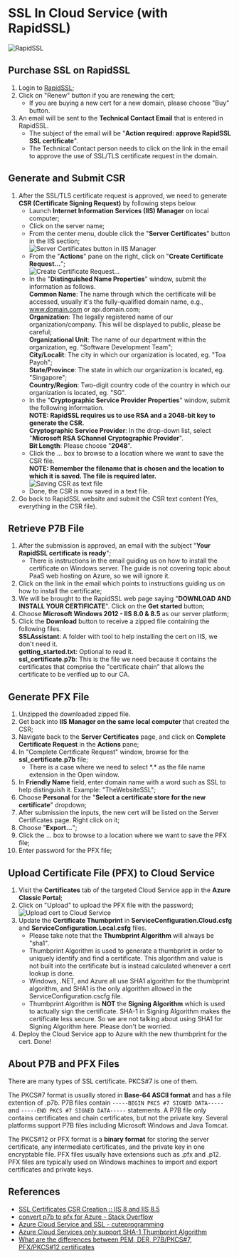 # SSL In Cloud Service (with RapidSSL)

 ![RapidSSL](https://getcert.rapidssl.com/rcm/rapidssl/images/logo.gif)

## Purchase SSL on RapidSSL
 1. Login to [RapidSSL](https://www.rapidssl.com/);
 2. Click on "Renew" button if you are renewing the cert;
    - If you are buying a new cert for a new domain, please choose "Buy" button.
 3. An email will be sent to the **Technical Contact Email** that is entered in RapidSSL.
    - The subject of the email will be "**Action required: approve RapidSSL SSL certificate**".
    - The Technical Contact person needs to click on the link in the email to approve the use of SSL/TLS certificate request in the domain.

## Generate and Submit CSR
 1. After the SSL/TLS certificate request is approved, we need to generate **CSR (Certificate Signing Request)** by following steps below.
    - Launch **Internet Information Services (IIS) Manager** on local computer;
    - Click on the server name;
    - From the center menu, double click the "**Server Certificates**" button in the IIS section;    
      ![Server Certificates button in IIS Manager](https://www.digicert.com/images/support-images/iis8/iis8-csr-1.png)
    - From the "**Actions**" pane on the right, click on "**Create Certificate Request...**";    
      ![Create Certificate Request...](https://www.digicert.com/images/support-images/iis8/iis8-csr-2.png)
    - In the "**Distinguished Name Properties**" window, submit the information as follows.    
      **Common Name**: The name through which the certificate will be accessed, usually it's the fully-qualified domain name, e.g., www.domain.com or api.domain.com;    
      **Organization**: The legally registered name of our organization/company. This will be displayed to public, please be careful;    
      **Organizational Unit**: The name of our department within the organization, eg. "Software Development Team";    
      **City/Localit**: The city in which our organization is located, eg. "Toa Payoh";    
      **State/Province**: The state in which our organization is located, eg. "Singapore";    
      **Country/Region**: Two-digit country code of the country in which our organization is located, eg. "SG".
    - In the "**Cryptographic Service Provider Properties**" window, submit the following information.    
      **NOTE: RapidSSL requires us to use RSA and a 2048-bit key to generate the CSR.**    
      **Cryptographic Service Provider**: In the drop-down list, select "**Microsoft RSA SChannel Cryptographic Provider**".    
      **Bit Length**: Please choose "**2048**".
    - Click the ... box to browse to a location where we want to save the CSR file.    
      **NOTE: Remember the filename that is chosen and the location to which it is saved. The file is required later.**    
      ![Saving CSR as text file](https://www.digicert.com/images/support-images/iis8/iis8-csr-5.png)
    - Done, the CSR is now saved in a text file.
 2. Go back to RapidSSL website and submit the CSR text content (Yes, everything in the CSR file).
 
## Retrieve P7B File
 1. After the submission is approved, an email with the subject "**Your RapidSSL certificate is ready**";
    - There is instructions in the email guiding us on how to install the certificate on Windows server. The guide is not covering topic about PaaS web hosting on Azure, so we will ignore it.
 2. Click on the link in the email which points to instructions guiding us on how to install the certificate;
 3. We will be brought to the RapidSSL web page saying "**DOWNLOAD AND INSTALL YOUR CERTIFICATE**". Click on the **Get started** button;
 4. Choose **Microsoft Windows 2012 - IIS 8.0 & 8.5** as our server platform;
 5. Click the **Download** button to receive a zipped file containing the following files.    
    **SSLAssistant**: A folder with tool to help installing the cert on IIS, we don't need it.    
    **getting_started.txt**: Optional to read it.    
    **ssl_certificate.p7b**: This is the file we need because it contains the certificates that comprise the "certificate chain" that allows the certificate to be verified up to our CA.
    
## Generate PFX File
 1. Unzipped the downloaded zipped file.
 2. Get back into **IIS Manager on the same local computer** that created the CSR;
 3. Navigate back to the **Server Certificates** page, and click on **Complete Certificate Request** in the **Actions** pane;
 4. In "Complete Certificate Request" window, browse for the **ssl_certificate.p7b** file;
    - There is a case where we need to select \*.\* as the file name extension in the Open window.
 5. In **Friendly Name** field, enter domain name with a word such as SSL to help distinguish it. Example: "TheWebsiteSSL";
 6. Choose **Personal** for the "**Select a certificate store for the new certificate**" dropdown;
 7. After submission the inputs, the new cert will be listed on the Server Certificates page. Right click on it;
 8. Choose "**Export...**";
 9. Click the ... box to browse to a location where we want to save the PFX file;
 10. Enter password for the PFX file;
 
## Upload Certificate File (PFX) to Cloud Service
 1. Visit the **Certificates** tab of the targeted Cloud Service app in the **Azure Classic Portal**;
 2. Click on "Upload" to upload the PFX file with the password;
    ![Upload cert to Cloud Service](https://info.ssl.com/wp-content/uploads/Upload.png)
 3. Update the **Certificate Thumbprint** in **ServiceConfiguration.Cloud.csfg** and **ServiceConfiguration.Local.csfg** files.
    - Please take note that the **Thumbprint Algorithm** will always be "sha1".
    - Thumbprint Algorithm is used to generate a thumbprint in order to uniquely identify and find a certificate. This algorithm and value is not built into the certificate but is instead calculated whenever a cert lookup is done.
    - Windows, .NET, and Azure all use SHA1 algorithm for the thumbprint algorithm, and SHA1 is the only algorithm allowed in the ServiceConfiguration.cscfg file.
    - Thumbprint Algorithm is **NOT** the **Signing Algorithm** which is used to actually sign the certificate. SHA-1 in Signing Algorithm makes the certificate less secure. So we are not talking about using SHA1 for Signing Algorithm here. Please don't be worried.
  4. Deploy the Cloud Service app to Azure with the new thumbprint for the cert. Done!
  
## About P7B and PFX Files
There are many types of SSL certificate. PKCS#7 is one of them.

The PKCS#7 format is usually stored in **Base-64 ASCII format** and has a file extention of .p7b. P7B files contain `-----BEGIN PKCS #7 SIGNED DATA-----` and `-----END PKCS #7 SIGNED DATA-----` statements. A P7B file only contains certificates and chain certificates, but not the private key. Several platforms support P7B files including Microsoft Windows and Java Tomcat.

The PKCS#12 or PFX format is a **binary format** for storing the server certificate, any intermediate certificates, and the private key in one encryptable file. PFX files usually have extensions such as .pfx and .p12. PFX files are typically used on Windows machines to import and export certificates and private keys.
 
## References
  - [SSL Certificates CSR Creation :: IIS 8 and IIS 8.5](https://www.digicert.com/csr-creation-microsoft-iis-8.htm)
  - [convert p7b to pfx for Azure - Stack Overflow](http://stackoverflow.com/a/14968039/1177328)
  - [Azure Cloud Service and SSL - cuteprogramming](https://cuteprogramming.wordpress.com/2015/03/29/azure-cloud-service-and-ssl/)
  - [Azure Cloud Services only support SHA-1 Thumbprint Algorithm](https://blogs.msdn.microsoft.com/kwill/2015/02/16/azure-cloud-services-only-support-sha-1-thumbprint-algorithm/)
  - [What are the differences between PEM, DER, P7B/PKCS#7, PFX/PKCS#12 certificates](https://myonlineusb.wordpress.com/2011/06/19/what-are-the-differences-between-pem-der-p7bpkcs7-pfxpkcs12-certificates/)
